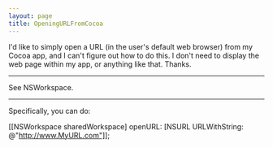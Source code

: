 ```yaml
---
layout: page
title: OpeningURLFromCocoa
---
```


I'd like to simply open a URL (in the user's default web browser) from my Cocoa app, and I can't figure out how to do this.  I don't need to display the web page within my app, or anything like that.  Thanks.

----

See NSWorkspace.

----

Specifically, you can do:

[[NSWorkspace sharedWorkspace] openURL: [NSURL URLWithString: @"http://www.MyURL.com"]];

